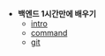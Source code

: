 - **백엔드 1시간만에 배우기**
  - [intro](backend-1hour/intro.md)
  - [command](backend-1hour/command.md)
  - [git](backend-1hour/git.md)